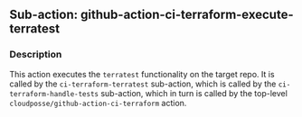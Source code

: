 ## Sub-action: github-action-ci-terraform-execute-terratest

### Description

This action executes the `terratest` functionality on the target repo. It is called by the `ci-terraform-terratest` sub-action, which is called by the `ci-terraform-handle-tests` sub-action, which in turn is called by the top-level `cloudposse/github-action-ci-terraform` action.

